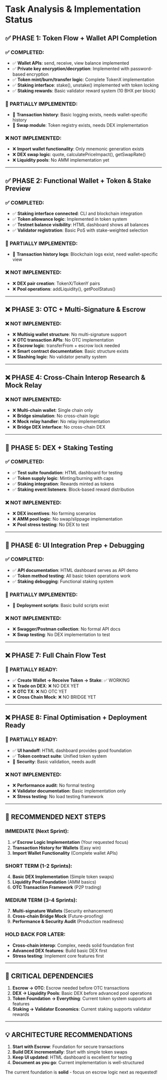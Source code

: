 # Task Analysis & Implementation Status

## ✅ **PHASE 1: Token Flow + Wallet API Completion**

### ✅ **COMPLETED:**
- ✅ **Wallet APIs**: send, receive, view balance implemented
- ✅ **Private key encryption/decryption**: Implemented with password-based encryption
- ✅ **Token mint/burn/transfer logic**: Complete TokenX implementation
- ✅ **Staking interface**: stake(), unstake() implemented with token locking
- ✅ **Staking rewards**: Basic validator reward system (10 BHX per block)

### 🔄 **PARTIALLY IMPLEMENTED:**
- 🔄 **Transaction history**: Basic logging exists, needs wallet-specific history
- 🔄 **Swap module**: Token registry exists, needs DEX implementation

### ❌ **NOT IMPLEMENTED:**
- ❌ **Import wallet functionality**: Only mnemonic generation exists
- ❌ **DEX swap logic**: quote, calculatePriceImpact(), getSwapRate()
- ❌ **Liquidity pools**: No AMM implementation yet

---

## ✅ **PHASE 2: Functional Wallet + Token & Stake Preview**

### ✅ **COMPLETED:**
- ✅ **Staking interface connected**: CLI and blockchain integration
- ✅ **Token allowance logic**: Implemented in token system
- ✅ **Testnet balance visibility**: HTML dashboard shows all balances
- ✅ **Validator registration**: Basic PoS with stake-weighted selection

### 🔄 **PARTIALLY IMPLEMENTED:**
- 🔄 **Transaction history logs**: Blockchain logs exist, need wallet-specific view

### ❌ **NOT IMPLEMENTED:**
- ❌ **DEX pair creation**: TokenX/TokenY pairs
- ❌ **Pool operations**: addLiquidity(), getPoolStatus()

---

## ❌ **PHASE 3: OTC + Multi-Signature & Escrow** 

### ❌ **NOT IMPLEMENTED:**
- ❌ **Multisig wallet structure**: No multi-signature support
- ❌ **OTC transaction APIs**: No OTC implementation
- ❌ **Escrow logic**: transferFrom + escrow lock needed
- ❌ **Smart contract documentation**: Basic structure exists
- ❌ **Slashing logic**: No validator penalty system

---

## ❌ **PHASE 4: Cross-Chain Interop Research & Mock Relay**

### ❌ **NOT IMPLEMENTED:**
- ❌ **Multi-chain wallet**: Single chain only
- ❌ **Bridge simulation**: No cross-chain logic
- ❌ **Mock relay handler**: No relay implementation
- ❌ **Bridge DEX interface**: No cross-chain DEX

---

## 🔄 **PHASE 5: DEX + Staking Testing**

### ✅ **COMPLETED:**
- ✅ **Test suite foundation**: HTML dashboard for testing
- ✅ **Token supply logic**: Minting/burning with caps
- ✅ **Staking integration**: Rewards minted as tokens
- ✅ **Staking event listeners**: Block-based reward distribution

### ❌ **NOT IMPLEMENTED:**
- ❌ **DEX incentives**: No farming scenarios
- ❌ **AMM pool logic**: No swap/slippage implementation
- ❌ **Pool stress testing**: No DEX to test

---

## 🔄 **PHASE 6: UI Integration Prep + Debugging**

### ✅ **COMPLETED:**
- ✅ **API documentation**: HTML dashboard serves as API demo
- ✅ **Token method testing**: All basic token operations work
- ✅ **Staking debugging**: Functional staking system

### 🔄 **PARTIALLY IMPLEMENTED:**
- 🔄 **Deployment scripts**: Basic build scripts exist

### ❌ **NOT IMPLEMENTED:**
- ❌ **Swagger/Postman collection**: No formal API docs
- ❌ **Swap testing**: No DEX implementation to test

---

## ❌ **PHASE 7: Full Chain Flow Test**

### 🔄 **PARTIALLY READY:**
- ✅ **Create Wallet → Receive Token → Stake**: ✅ WORKING
- ❌ **Trade on DEX**: ❌ NO DEX YET
- ❌ **OTC TX**: ❌ NO OTC YET  
- ❌ **Cross Chain Mock**: ❌ NO BRIDGE YET

---

## ❌ **PHASE 8: Final Optimisation + Deployment Ready**

### 🔄 **PARTIALLY READY:**
- ✅ **UI handoff**: HTML dashboard provides good foundation
- ✅ **Token contract suite**: Unified token system
- 🔄 **Security**: Basic validation, needs audit

### ❌ **NOT IMPLEMENTED:**
- ❌ **Performance audit**: No formal testing
- ❌ **Validator documentation**: Basic implementation only
- ❌ **Stress testing**: No load testing framework

---

## 🎯 **RECOMMENDED NEXT STEPS**

### **IMMEDIATE (Next Sprint):**
1. **✅ Escrow Logic Implementation** (Your requested focus)
2. **Transaction History for Wallets** (Easy win)
3. **Import Wallet Functionality** (Complete wallet APIs)

### **SHORT TERM (1-2 Sprints):**
4. **Basic DEX Implementation** (Simple token swaps)
5. **Liquidity Pool Foundation** (AMM basics)
6. **OTC Transaction Framework** (P2P trading)

### **MEDIUM TERM (3-4 Sprints):**
7. **Multi-signature Wallets** (Security enhancement)
8. **Cross-chain Bridge Mock** (Future-proofing)
9. **Performance & Security Audit** (Production readiness)

### **HOLD BACK FOR LATER:**
- **Cross-chain interop**: Complex, needs solid foundation first
- **Advanced DEX features**: Build basic DEX first
- **Stress testing**: Implement core features first

---

## 🚨 **CRITICAL DEPENDENCIES**

1. **Escrow → OTC**: Escrow needed before OTC transactions
2. **DEX → Liquidity Pools**: Basic DEX before advanced pool operations  
3. **Token Foundation → Everything**: Current token system supports all features
4. **Staking → Validator Economics**: Current staking supports validator rewards

---

## 💡 **ARCHITECTURE RECOMMENDATIONS**

1. **Start with Escrow**: Foundation for secure transactions
2. **Build DEX incrementally**: Start with simple token swaps
3. **Keep UI updated**: HTML dashboard is excellent for testing
4. **Document as you go**: Current implementation is well-structured

The current foundation is **solid** - focus on escrow logic next as requested!
